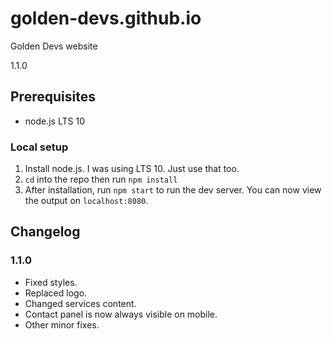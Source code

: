 # golden-devs.github.io

Golden Devs website

1.1.0

## Prerequisites

- node.js LTS 10

### Local setup

1. Install node.js. I was using LTS 10. Just use that too.
2. `cd` into the repo then run `npm install`
3. After installation, run `npm start` to run the dev server. You can now view
   the output on `localhost:8080`.

## Changelog

### 1.1.0

- Fixed styles.
- Replaced logo.
- Changed services content.
- Contact panel is now always visible on mobile.
- Other minor fixes.
